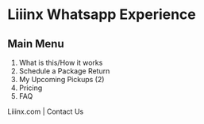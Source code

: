 # Liiinx Whatsapp Experience

## Main Menu

1. What is this/How it works
2. Schedule a Package Return
3. My Upcoming Pickups (2)
4. Pricing
5. FAQ

Liiinx.com | Contact Us
